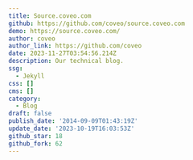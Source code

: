 ```yaml
---
title: Source.coveo.com
github: https://github.com/coveo/source.coveo.com
demo: https://source.coveo.com/
author: coveo
author_link: https://github.com/coveo
date: 2023-11-27T03:54:56.214Z
description: Our technical blog.
ssg:
  - Jekyll
css: []
cms: []
category:
  - Blog
draft: false
publish_date: '2014-09-09T01:43:19Z'
update_date: '2023-10-19T16:03:53Z'
github_star: 18
github_fork: 62
---
```

